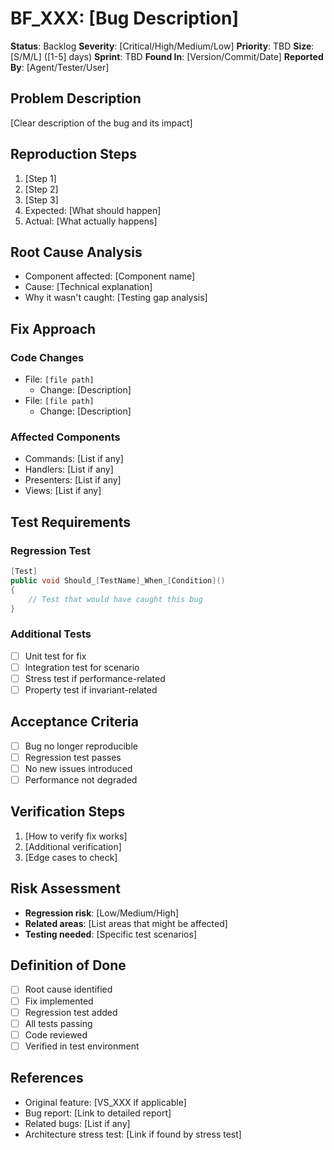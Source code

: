 # BF_XXX: [Bug Description]

**Status**: Backlog
**Severity**: [Critical/High/Medium/Low]
**Priority**: TBD
**Size**: [S/M/L] ([1-5] days)
**Sprint**: TBD
**Found In**: [Version/Commit/Date]
**Reported By**: [Agent/Tester/User]

## Problem Description
[Clear description of the bug and its impact]

## Reproduction Steps
1. [Step 1]
2. [Step 2]
3. [Step 3]
4. Expected: [What should happen]
5. Actual: [What actually happens]

## Root Cause Analysis
- Component affected: [Component name]
- Cause: [Technical explanation]
- Why it wasn't caught: [Testing gap analysis]

## Fix Approach

### Code Changes
- File: `[file path]`
  - Change: [Description]
- File: `[file path]`
  - Change: [Description]

### Affected Components
- Commands: [List if any]
- Handlers: [List if any]
- Presenters: [List if any]
- Views: [List if any]

## Test Requirements

### Regression Test
```csharp
[Test]
public void Should_[TestName]_When_[Condition]()
{
    // Test that would have caught this bug
}
```

### Additional Tests
- [ ] Unit test for fix
- [ ] Integration test for scenario
- [ ] Stress test if performance-related
- [ ] Property test if invariant-related

## Acceptance Criteria
- [ ] Bug no longer reproducible
- [ ] Regression test passes
- [ ] No new issues introduced
- [ ] Performance not degraded

## Verification Steps
1. [How to verify fix works]
2. [Additional verification]
3. [Edge cases to check]

## Risk Assessment
- **Regression risk**: [Low/Medium/High]
- **Related areas**: [List areas that might be affected]
- **Testing needed**: [Specific test scenarios]

## Definition of Done
- [ ] Root cause identified
- [ ] Fix implemented
- [ ] Regression test added
- [ ] All tests passing
- [ ] Code reviewed
- [ ] Verified in test environment

## References
- Original feature: [VS_XXX if applicable]
- Bug report: [Link to detailed report]
- Related bugs: [List if any]
- Architecture stress test: [Link if found by stress test]